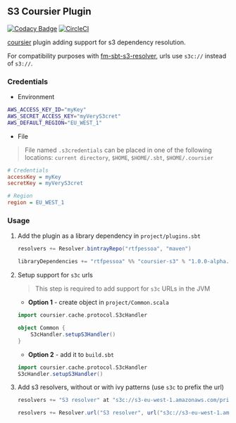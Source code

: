 ## S3 Coursier Plugin

[![Codacy Badge](https://api.codacy.com/project/badge/Grade/600076d152dc40429e5e07003114b2d0)](https://www.codacy.com/app/Codacy/coursier-s3?utm_source=github.com&amp;utm_medium=referral&amp;utm_content=rtfpessoa/coursier-s3&amp;utm_campaign=Badge_Grade)
[![CircleCI](https://circleci.com/gh/rtfpessoa/coursier-s3/tree/master.svg?style=svg)](https://circleci.com/gh/rtfpessoa/coursier-s3/tree/master)

[coursier](https://github.com/alexarchambault/coursier) plugin adding support for s3 dependency resolution.

For compatibility purposes with [fm-sbt-s3-resolver](https://github.com/frugalmechanic/fm-sbt-s3-resolver),
urls use `s3c://` instead of `s3://`.

### Credentials

* Environment

```sh
AWS_ACCESS_KEY_ID="myKey"
AWS_SECRET_ACCESS_KEY="myVeryS3cret"
AWS_DEFAULT_REGION="EU_WEST_1"
```

* File

> File named `.s3credentials` can be placed in one of the following locations: `current directory`, `$HOME`, `$HOME/.sbt`, `$HOME/.coursier`

```ini
# Credentials
accessKey = myKey
secretKey = myVeryS3cret

# Region
region = EU_WEST_1
```

### Usage

1. Add the plugin as a library dependency in `project/plugins.sbt`

    ```sbt
    resolvers += Resolver.bintrayRepo("rtfpessoa", "maven")

    libraryDependencies += "rtfpessoa" %% "coursier-s3" % "1.0.0-alpha.1"
    ```

2. Setup support for `s3c` urls

    > This step is required to add support for `s3c` URLs in the JVM

    * **Option 1** - create object in `project/Common.scala`

    ```scala
    import coursier.cache.protocol.S3cHandler

    object Common {
        S3cHandler.setupS3Handler()
    }
    ```

    * **Option 2** -  add it to `build.sbt`

    ```scala
    import coursier.cache.protocol.S3cHandler
    S3cHandler.setupS3Handler()
    ```

3. Add s3 resolvers, without or with ivy patterns (use `s3c` to prefix the url)

    ```sbt
    resolvers += "S3 resolver" at "s3c://s3-eu-west-1.amazonaws.com/private.mvn.example.com"
    ```

    ```sbt
    resolvers += Resolver.url("S3 resolver", url("s3c://s3-eu-west-1.amazonaws.com/private.mvn.example.com"))(Resolver.defaultIvyPatterns)
    ```
